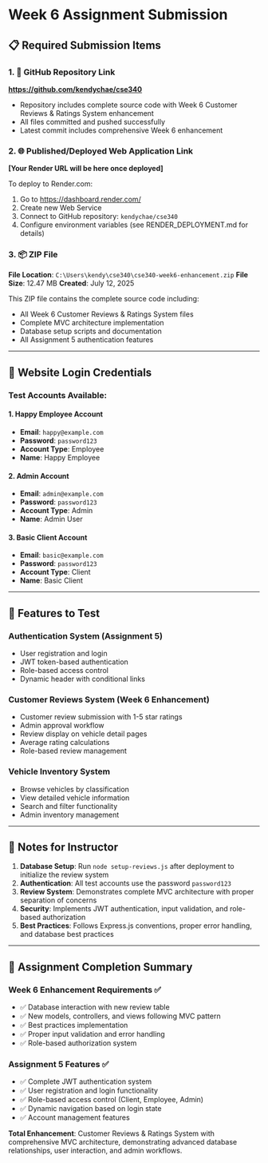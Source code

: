 # Week 6 Assignment Submission

## 📋 Required Submission Items

### 1. 🔗 GitHub Repository Link

**https://github.com/kendychae/cse340**

- Repository includes complete source code with Week 6 Customer Reviews & Ratings System enhancement
- All files committed and pushed successfully
- Latest commit includes comprehensive Week 6 enhancement

### 2. 🌐 Published/Deployed Web Application Link

**[Your Render URL will be here once deployed]**

To deploy to Render.com:

1. Go to https://dashboard.render.com/
2. Create new Web Service
3. Connect to GitHub repository: `kendychae/cse340`
4. Configure environment variables (see RENDER_DEPLOYMENT.md for details)

### 3. 📦 ZIP File

**File Location**: `C:\Users\kendy\cse340\cse340-week6-enhancement.zip`
**File Size**: 12.47 MB
**Created**: July 12, 2025

This ZIP file contains the complete source code including:

- All Week 6 Customer Reviews & Ratings System files
- Complete MVC architecture implementation
- Database setup scripts and documentation
- All Assignment 5 authentication features

---

## 🔐 Website Login Credentials

### Test Accounts Available:

#### 1. **Happy Employee Account**

- **Email**: `happy@example.com`
- **Password**: `password123`
- **Account Type**: Employee
- **Name**: Happy Employee

#### 2. **Admin Account**

- **Email**: `admin@example.com`
- **Password**: `password123`
- **Account Type**: Admin
- **Name**: Admin User

#### 3. **Basic Client Account**

- **Email**: `basic@example.com`
- **Password**: `password123`
- **Account Type**: Client
- **Name**: Basic Client

---

## 🚀 Features to Test

### Authentication System (Assignment 5)

- User registration and login
- JWT token-based authentication
- Role-based access control
- Dynamic header with conditional links

### Customer Reviews System (Week 6 Enhancement)

- Customer review submission with 1-5 star ratings
- Admin approval workflow
- Review display on vehicle detail pages
- Average rating calculations
- Role-based review management

### Vehicle Inventory System

- Browse vehicles by classification
- View detailed vehicle information
- Search and filter functionality
- Admin inventory management

---

## 📝 Notes for Instructor

1. **Database Setup**: Run `node setup-reviews.js` after deployment to initialize the review system
2. **Authentication**: All test accounts use the password `password123`
3. **Review System**: Demonstrates complete MVC architecture with proper separation of concerns
4. **Security**: Implements JWT authentication, input validation, and role-based authorization
5. **Best Practices**: Follows Express.js conventions, proper error handling, and database best practices

---

## 🎯 Assignment Completion Summary

### Week 6 Enhancement Requirements ✅

- ✅ Database interaction with new review table
- ✅ New models, controllers, and views following MVC pattern
- ✅ Best practices implementation
- ✅ Proper input validation and error handling
- ✅ Role-based authorization system

### Assignment 5 Features ✅

- ✅ Complete JWT authentication system
- ✅ User registration and login functionality
- ✅ Role-based access control (Client, Employee, Admin)
- ✅ Dynamic navigation based on login state
- ✅ Account management features

**Total Enhancement**: Customer Reviews & Ratings System with comprehensive MVC architecture, demonstrating advanced database relationships, user interaction, and admin workflows.
